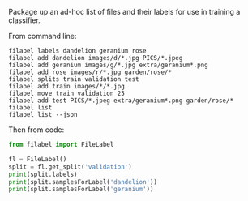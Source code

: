 Package up an ad-hoc list of files and their labels for use
in training a classifier.

From command line:

```
filabel labels dandelion geranium rose
filabel add dandelion images/d/*.jpg PICS/*.jpeg
filabel add geranium images/g/*.jpg extra/geranium*.png
filabel add rose images/r/*.jpg garden/rose/*
filabel splits train validation test
filabel add train images/*/*.jpg
filabel move train validation 25
filabel add test PICS/*.jpeg extra/geranium*.png garden/rose/*
filabel list
filabel list --json
```

Then from code:

```py
from filabel import FileLabel

fl = FileLabel()
split = fl.get_split('validation')
print(split.labels)
print(split.samplesForLabel('dandelion'))
print(split.samplesForLabel('geranium'))
```
